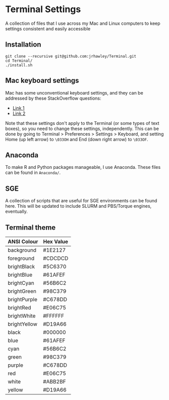 # Terminal Settings

A collection of files that I use across my Mac and Linux computers to keep settings consistent and easily accessible

## Installation

```shell
git clone --recursive git@github.com:jrhawley/Terminal.git
cd Terminal/
./install.sh
```

## Mac keyboard settings

Mac has some unconventional keyboard settings, and they can be addressed by these StackOverflow questions:

* [Link 1](https://apple.stackexchange.com/questions/12997/can-home-and-end-keys-be-mapped-when-using-terminal)
* [Link 2](http://apple.stackexchange.com/questions/16135/remap-home-and-end-to-beginning-and-end-of-line?answertab=votes#tab-top)

Note that these settings don't apply to the Terminal (or some types of text boxes), so you need to change these settings, independently.
This can be done by going to Terminal > Preferences > Settings > Keyboard, and setting Home (up left arrow) to `\033OH` and End (down right arrow) to `\033OF`.

## Anaconda

To make R and Python packages manageable, I use Anaconda.
These files can be found in `Anaconda/`.

## SGE

A collection of scripts that are useful for SGE environments can be found here.
This will be updated to include SLURM and PBS/Torque engines, eventually.

## Terminal theme

| ANSI Colour  | Hex Value |
| ------------ | --------- |
| background   | #1E2127   |
| foreground   | #CDCDCD   |
| brightBlack  | #5C6370   |
| brightBlue   | #61AFEF   |
| brightCyan   | #56B6C2   |
| brightGreen  | #98C379   |
| brightPurple | #C678DD   |
| brightRed    | #E06C75   |
| brightWhite  | #FFFFFF   |
| brightYellow | #D19A66   |
| black        | #000000   |
| blue         | #61AFEF   |
| cyan         | #56B6C2   |
| green        | #98C379   |
| purple       | #C678DD   |
| red          | #E06C75   |
| white        | #ABB2BF   |
| yellow       | #D19A66   |

